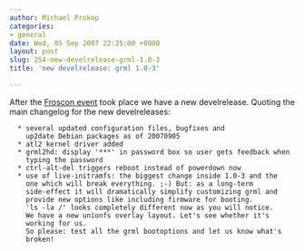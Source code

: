 ```yaml
---
author: Michael Prokop
categories:
- general
date: Wed, 05 Sep 2007 22:25:00 +0000
layout: post
slug: 254-new-develrelease-grml-1.0-3
title: 'new develrelease: grml 1.0-3'

---
```

After the [Froscon event](http://blog.grml.org/archives/259-grml-at-FrOSCon-2007-and-Linux-User-Group-Moenchengladbach.html) took place we have a new develrelease. Quoting the main changelog for the new develreleases:

```
  * several updated configuration files, bugfixes and
    up2date Debian packages as of 20070905
  * atl2 kernel driver added
  * grml2hd: display '***' in password box so user gets feedback when
    typing the password
  * ctrl-alt-del triggers reboot instead of powerdown now
  * use of live-initramfs: the biggest change inside 1.0-3 and the
    one which will break everything. ;-) But: as a long-term
    side-effect it will dramatically simplify customizing grml and
    provide new options like including firmware for booting.
    'ls -la /' looks completely different now as you will notice.
    We have a new unionfs overlay layout. Let's see whether it's
    working for us.
    So please: test all the grml bootoptions and let us know what's
    broken!
```

